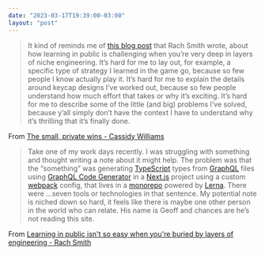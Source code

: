 ```yaml
---
date: "2023-03-17T19:39:00-03:00"
layout: "post"
---
```


> It kind of reminds me of [this blog post](https://rachsmith.com/learning-in-public-is-complicated/) that Rach Smith wrote, about how learning in public is challenging when you’re very deep in layers of niche engineering. It’s hard for me to lay out, for example, a specific type of strategy I learned in the game go, because so few people I know actually play it. It’s hard for me to explain the details around keycap designs I’ve worked out, because so few people understand how much effort that takes or why it’s exciting. It’s hard for me to describe some of the little (and big) problems I’ve solved, because y’all simply don’t have the context I have to understand why it’s thrilling that it’s finally done.

From [The small, private wins - Cassidy Williams](https://blog.cassidoo.co/post/private-wins/)

> Take one of my work days recently. I was struggling with something and thought writing a note about it might help. The problem was that the “something” was generating [TypeScript](https://www.typescriptlang.org) types from [GraphQL](https://graphql.org) files using [GraphQL Code Generator](https://the-guild.dev/graphql/codegen) in a [Next.js](https://nextjs.org) project using a custom [webpack](https://webpack.js.org/) config, that lives in a [monorepo](https://en.wikipedia.org/wiki/Monorepo) powered by [Lerna](http://www.lerna.com.au/). There were …seven tools or technologies in that sentence. My potential note is niched down so hard, it feels like there is maybe one other person in the world who can relate. His name is Geoff and chances are he’s not reading this site.

From [Learning in public isn't so easy when you're buried by layers of engineering - Rach Smith](https://rachsmith.com/learning-in-public-is-complicated/)
